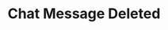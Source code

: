---
title: Chat Message Deleted
description: Trigger for when a Twitch Chat Message is Deleted
version: 0.1.18
twitchService: Chat Client
variables:
  - name: targetMessageId
    type: string
    description: The unique identifier for the message that has been deleted
  - name: message
    type: string
    description: The content of the chat message that has been deleted
    value: My chat message
commonVariables:
  - TwitchUser
---